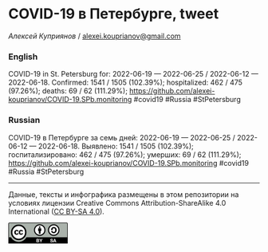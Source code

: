 COVID-19 в Петербурге, tweet
============================

*Алексей Куприянов* /
<a href="mailto:alexei.kouprianov@gmail.com" class="email">alexei.kouprianov@gmail.com</a>

### English

COVID-19 in St. Petersburg for: 2022-06-19 — 2022-06-25 / 2022-06-12 —
2022-06-18. Сonfirmed: 1541 / 1505 (102.39%); hospitalized: 462 / 475
(97.26%); deaths: 69 / 62 (111.29%);
<a href="https://github.com/alexei-kouprianov/COVID-19.SPb.monitoring" class="uri">https://github.com/alexei-kouprianov/COVID-19.SPb.monitoring</a>
\#covid19 \#Russia \#StPetersburg

### Russian

COVID-19 в Петербурге за семь дней: 2022-06-19 — 2022-06-25 / 2022-06-12
— 2022-06-18. Выявлено: 1541 / 1505 (102.39%); госпитализировано: 462 /
475 (97.26%); умерших: 69 / 62 (111.29%);
<a href="https://github.com/alexei-kouprianov/COVID-19.SPb.monitoring" class="uri">https://github.com/alexei-kouprianov/COVID-19.SPb.monitoring</a>
\#covid19 \#Russia \#StPetersburg

------------------------------------------------------------------------

Данные, тексты и инфографика размещены в этом репозитории на условиях
лицензии Creative Commons Attribution-ShareAlike 4.0 International ([CC
BY-SA 4.0](https://creativecommons.org/licenses/by-sa/4.0/)).

![](../misc/CC-BY-SA-icon.png "CC-BY-SA")
